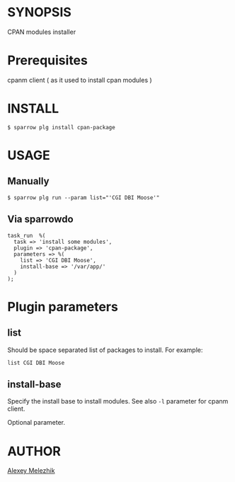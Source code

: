 # SYNOPSIS

CPAN modules installer


# Prerequisites

cpanm client ( as it used to install cpan modules )


# INSTALL

    $ sparrow plg install cpan-package


# USAGE

## Manually

    $ sparrow plg run --param list="'CGI DBI Moose'"

## Via sparrowdo

    task_run  %(
      task => 'install some modules',
      plugin => 'cpan-package',
      parameters => %( 
        list => 'CGI DBI Moose',
        install-base => '/var/app/'
      )
    );
    

# Plugin parameters

## list

Should be space separated list of packages to install. For example:

    list CGI DBI Moose

## install-base

Specify the install base to install modules. See also `-l` parameter for cpanm client.

Optional parameter.


# AUTHOR

[Alexey Melezhik](mailto:melezhik@gmail.com)


